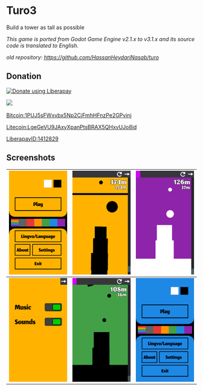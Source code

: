 # Turo3

Build a tower as tall as possible

*This game is ported from Godot Game Engine v2.1.x to v3.1.x and its source code is
translated to English.*

*old repository:  https://github.com/HassanHeydariNasab/turo*

## Donation

<noscript><a href="https://liberapay.com/hsn6/donate"><img alt="Donate using Liberapay" src="https://liberapay.com/assets/widgets/donate.svg"></a></noscript>

<img src="https://img.shields.io/liberapay/receives/hsn6.svg?logo=liberapay">

[Bitcoin:1PUJ5sFWxvbx5Np2CjFmhHFnzPe2GPvinj](bitcoin:1PUJ5sFWxvbx5Np2CjFmhHFnzPe2GPvinj)

[Litecoin:LgeGeVU9JAxyXpanPtsBRAX5QHxvUJo8id](litecoin:LgeGeVU9JAxyXpanPtsBRAX5QHxvUJo8id)

[LiberapayID:1412829](https://liberapay.com/hsn6/donate)

## Screenshots

|![menu-yellow](./fastlane/metadata/android/en-US/images/phoneScreenshots/1-menu-yellow.png) | ![game-yellow](./fastlane/metadata/android/en-US/images/phoneScreenshots/2-game-yellow.png) | ![game-purple](./fastlane/metadata/android/en-US/images/phoneScreenshots/4-game-purple.png) |
|:-:|:-:|:-:|
|![settings](./fastlane/metadata/android/en-US/images/phoneScreenshots/5-settings.png) | ![game-green](./fastlane/metadata/android/en-US/images/phoneScreenshots/7-game-green.png) | ![menu-blue](./fastlane/metadata/android/en-US/images/phoneScreenshots/3-menu-blue.png) |
